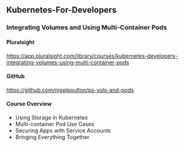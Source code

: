 ## Kubernetes-For-Developers
### Integrating Volumes and Using Multi-Container Pods
  
#### Pluralsight
https://app.pluralsight.com/library/courses/kubernetes-developers-integrating-volumes-using-multi-container-pods
  
#### GitHub
https://github.com/nigelpoulton/ps-vols-and-pods
  
#### Course Overview
- Using Storage in Kubernetes
- Multi-container Pod Use Cases
- Securing Apps with Service Accounts
- Bringing Everything Together